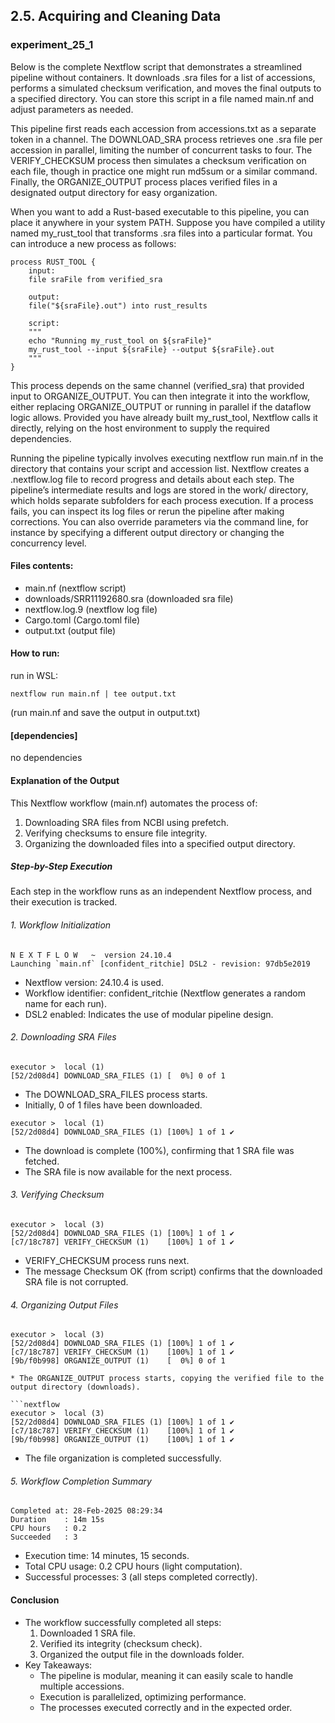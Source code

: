## 2.5. Acquiring and Cleaning Data

### experiment_25_1

Below is the complete Nextflow script that demonstrates a streamlined pipeline without containers. It downloads .sra files for a list of accessions, performs a simulated checksum verification, and moves the final outputs to a specified directory. You can store this script in a file named main.nf and adjust parameters as needed.

This pipeline first reads each accession from accessions.txt as a separate token in a channel. The DOWNLOAD_SRA process retrieves one .sra file per accession in parallel, limiting the number of concurrent tasks to four. The VERIFY_CHECKSUM process then simulates a checksum verification on each file, though in practice one might run md5sum or a similar command. Finally, the ORGANIZE_OUTPUT process places verified files in a designated output directory for easy organization.

When you want to add a Rust-based executable to this pipeline, you can place it anywhere in your system PATH. Suppose you have compiled a utility named my_rust_tool that transforms .sra files into a particular format. You can introduce a new process as follows:

```nextflow
process RUST_TOOL {
    input:
    file sraFile from verified_sra

    output:
    file("${sraFile}.out") into rust_results

    script:
    """
    echo "Running my_rust_tool on ${sraFile}"
    my_rust_tool --input ${sraFile} --output ${sraFile}.out
    """
}
```

This process depends on the same channel (verified_sra) that provided input to ORGANIZE_OUTPUT. You can then integrate it into the workflow, either replacing ORGANIZE_OUTPUT or running in parallel if the dataflow logic allows. Provided you have already built my_rust_tool, Nextflow calls it directly, relying on the host environment to supply the required dependencies.

Running the pipeline typically involves executing nextflow run main.nf in the directory that contains your script and accession list. Nextflow creates a .nextflow.log file to record progress and details about each step. The pipeline’s intermediate results and logs are stored in the work/ directory, which holds separate subfolders for each process execution. If a process fails, you can inspect its log files or rerun the pipeline after making corrections. You can also override parameters via the command line, for instance by specifying a different output directory or changing the concurrency level.

#### Files contents:
* main.nf (nextflow script)
* downloads/SRR11192680.sra (downloaded sra file)
* nextflow.log.9 (nextflow log file)
* Cargo.toml (Cargo.toml file)
* output.txt (output file)

#### How to run:

run in WSL:

```wsl
nextflow run main.nf | tee output.txt
```

(run main.nf and save the output in output.txt)
  
#### [dependencies]

no dependencies

#### Explanation of the Output
This Nextflow workflow (main.nf) automates the process of:

1. Downloading SRA files from NCBI using prefetch.
2. Verifying checksums to ensure file integrity.
3. Organizing the downloaded files into a specified output directory.
   
##### Step-by-Step Execution
Each step in the workflow runs as an independent Nextflow process, and their execution is tracked.

###### 1. Workflow Initialization

```nextflow
N E X T F L O W   ~  version 24.10.4
Launching `main.nf` [confident_ritchie] DSL2 - revision: 97db5e2019
```

* Nextflow version: 24.10.4 is used.
* Workflow identifier: confident_ritchie (Nextflow generates a random name for each run).
* DSL2 enabled: Indicates the use of modular pipeline design.

###### 2. Downloading SRA Files

```nextflow
executor >  local (1)
[52/2d08d4] DOWNLOAD_SRA_FILES (1) [  0%] 0 of 1
```
* The DOWNLOAD_SRA_FILES process starts.
* Initially, 0 of 1 files have been downloaded.

```nextflow
executor >  local (1)
[52/2d08d4] DOWNLOAD_SRA_FILES (1) [100%] 1 of 1 ✔
```

* The download is complete (100%), confirming that 1 SRA file was fetched.
* The SRA file is now available for the next process.
  
###### 3. Verifying Checksum

```nextflow
executor >  local (3)
[52/2d08d4] DOWNLOAD_SRA_FILES (1) [100%] 1 of 1 ✔
[c7/18c787] VERIFY_CHECKSUM (1)    [100%] 1 of 1 ✔
```

* VERIFY_CHECKSUM process runs next.
* The message Checksum OK (from script) confirms that the downloaded SRA file is not corrupted.

###### 4. Organizing Output Files

```nextflow
executor >  local (3)
[52/2d08d4] DOWNLOAD_SRA_FILES (1) [100%] 1 of 1 ✔
[c7/18c787] VERIFY_CHECKSUM (1)    [100%] 1 of 1 ✔
[9b/f0b998] ORGANIZE_OUTPUT (1)    [  0%] 0 of 1

* The ORGANIZE_OUTPUT process starts, copying the verified file to the output directory (downloads).

```nextflow
executor >  local (3)
[52/2d08d4] DOWNLOAD_SRA_FILES (1) [100%] 1 of 1 ✔
[c7/18c787] VERIFY_CHECKSUM (1)    [100%] 1 of 1 ✔
[9b/f0b998] ORGANIZE_OUTPUT (1)    [100%] 1 of 1 ✔
```

* The file organization is completed successfully.
  
###### 5. Workflow Completion Summary

```nextflow
Completed at: 28-Feb-2025 08:29:34
Duration    : 14m 15s
CPU hours   : 0.2
Succeeded   : 3
```

* Execution time: 14 minutes, 15 seconds.
* Total CPU usage: 0.2 CPU hours (light computation).
* Successful processes: 3 (all steps completed correctly).

#### Conclusion
* The workflow successfully completed all steps:
  1. Downloaded 1 SRA file.
  2. Verified its integrity (checksum check).
  3. Organized the output file in the downloads folder.
* Key Takeaways:
  * The pipeline is modular, meaning it can easily scale to handle multiple accessions.
  * Execution is parallelized, optimizing performance.
  * The processes executed correctly and in the expected order.


